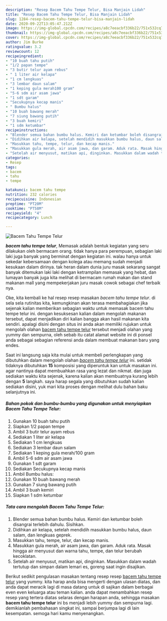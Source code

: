 ```yaml
---
description: "Resep Bacem Tahu Tempe Telur, Bisa Manjain Lidah"
title: "Resep Bacem Tahu Tempe Telur, Bisa Manjain Lidah"
slug: 1284-resep-bacem-tahu-tempe-telur-bisa-manjain-lidah
date: 2020-09-22T13:05:47.212Z
image: https://img-global.cpcdn.com/recipes/a8c7eeacbf336b22/751x532cq70/bacem-tahu-tempe-telur-foto-resep-utama.jpg
thumbnail: https://img-global.cpcdn.com/recipes/a8c7eeacbf336b22/751x532cq70/bacem-tahu-tempe-telur-foto-resep-utama.jpg
cover: https://img-global.cpcdn.com/recipes/a8c7eeacbf336b22/751x532cq70/bacem-tahu-tempe-telur-foto-resep-utama.jpg
author: Jim Burke
ratingvalue: 3.2
reviewcount: 12
recipeingredient:
- "10 buah tahu putih"
- "1/2 papan tempe"
- "3 butir telur ayam rebus"
- " 1 liter air kelapa"
- "1 cm lengkuas"
- "3 lembar daun salam"
- "1 keping gula merah100 gram"
- "5-6 sdm air asam jawa"
- "1 sdt garam"
- "Secukupnya kecap manis"
- " Bumbu halus"
- "10 buah bawang merah"
- "7 siung bawang putih"
- "3 buah kemiri"
- "1 sdm ketumbar"
recipeinstructions:
- "Blender semua bahan bumbu halus. Kemiri dan ketumbar boleh disangrai terlebih dahulu. Sisihkan."
- "Didihkan air kelapa, setelah mendidih masukkan bumbu halus, daun salam, dan lengkuas geprek."
- "Masukkan tahu, tempe, telur, dan kecap manis."
- "Masukkan gula merah, air asam jawa, dan garam. Aduk rata. Masak hingga air menyusut dan warna tahu, tempe, dan telur berubah kecoklatan."
- "Setelah air menyusut, matikan api, dinginkan. Masukkan dalam wadah tertutup dan simpan dalam lemari es, goreng saat ingin disajikan."
categories:
- Resep
tags:
- bacem
- tahu
- tempe

katakunci: bacem tahu tempe 
nutrition: 232 calories
recipecuisine: Indonesian
preptime: "PT20M"
cooktime: "PT58M"
recipeyield: "4"
recipecategory: Lunch

---
```



![Bacem Tahu Tempe Telur](https://img-global.cpcdn.com/recipes/a8c7eeacbf336b22/751x532cq70/bacem-tahu-tempe-telur-foto-resep-utama.jpg)

<b><i>bacem tahu tempe telur</i></b>, Memasak adalah bentuk kegiatan yang seru dilakukan oleh bermacam orang. tidak hanya para perempuan, sebagian laki laki juga banyak yang berminat dengan kegiatan ini. walau hanya untuk sekedar kebersamaan dengan kolega atau memang sudah menjadi kesukaan dalam dirinya. tak heran dalam dunia juru masak sekarang sangat banyak ditemukan laki laki dengan ketrampilan memasak yang hebat, dan lumayan banyak juga kita melihat di bermacam rumah makan dan stand makanan mall yang mempekerjakan juru masak cowok sebagai chef terbaik nya.

Oke, kita kembali ke hal resep resep masakan <i>bacem tahu tempe telur</i>. di sela sela rutinitas kita, kemungkinan akan terasa membahagiakan jika sejenak kalian memberikan sebagian waktu untuk memasak bacem tahu tempe telur ini. dengan kesuksesan kalian dalam mengolah makanan tersebut, dapat menjadikan diri kalian bangga akan hasil makanan kita sendiri. apalagi disini dengan situs ini anda akan memiliki rujukan untuk mengolah olahan <u>bacem tahu tempe telur</u> tersebut menjadi olahan yang yummy dan sempurna, oleh sebab itu catat alamat website ini di ponsel anda sebagai sebagian referensi anda dalam membuat makanan baru yang endes.




Saat ini langsung saja kita mulai untuk membeli perlengkapan yang dibutuhkan dalam mengolah olahan <u><i>bacem tahu tempe telur</i></u> ini. setidak tidaknya dibutuhkan <b>15</b> komposisi yang diperuntuk kan untuk masakan ini. agar nantinya dapat membuahkan rasa yang lezat dan nikmat. dan juga sediakan waktu kita sejenak, karena kalian akan membuatnya kurang lebih dengan <b>5</b> langkah. saya harap segala yang dibutuhkan sudah kalian sediakan disini, yuk mari kita proses dengan melihat dulu bahan baku selanjutnya ini.

<!--inarticleads1-->

##### Bahan pokok dan bumbu-bumbu yang digunakan untuk menyiapkan Bacem Tahu Tempe Telur:

1. Gunakan 10 buah tahu putih
1. Siapkan 1/2 papan tempe
1. Ambil 3 butir telur ayam rebus
1. Sediakan  1 liter air kelapa
1. Sediakan 1 cm lengkuas
1. Sediakan 3 lembar daun salam
1. Sediakan 1 keping gula merah/100 gram
1. Ambil 5-6 sdm air asam jawa
1. Gunakan 1 sdt garam
1. Sediakan Secukupnya kecap manis
1. Ambil  Bumbu halus:
1. Gunakan 10 buah bawang merah
1. Gunakan 7 siung bawang putih
1. Ambil 3 buah kemiri
1. Siapkan 1 sdm ketumbar




<!--inarticleads2-->

##### Tata cara mengolah Bacem Tahu Tempe Telur:

1. Blender semua bahan bumbu halus. Kemiri dan ketumbar boleh disangrai terlebih dahulu. Sisihkan.
1. Didihkan air kelapa, setelah mendidih masukkan bumbu halus, daun salam, dan lengkuas geprek.
1. Masukkan tahu, tempe, telur, dan kecap manis.
1. Masukkan gula merah, air asam jawa, dan garam. Aduk rata. Masak hingga air menyusut dan warna tahu, tempe, dan telur berubah kecoklatan.
1. Setelah air menyusut, matikan api, dinginkan. Masukkan dalam wadah tertutup dan simpan dalam lemari es, goreng saat ingin disajikan.




Berikut sedikit pengulasan masakan tentang resep resep <u>bacem tahu tempe telur</u> yang yummy. kita harap anda bisa mengerti dengan ulasan diatas, dan anda dapat meracik lagi di masa datang untuk di sajikan dalam berbagai even even keluarga atau teman kalian. anda dapat menambahkan resep resep yang tertera diatas selaras dengan harapan anda, sehingga masakan <b>bacem tahu tempe telur</b> ini bs menjadi lebih yummy dan sempurna lagi. demikianlah pembahasan singkat ini, sampai berjumpa lagi di lain kesempatan. semoga hari kamu menyenangkan.
